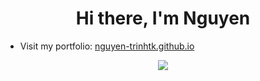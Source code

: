 <h1 align="center">Hi there, I'm Nguyen</h1>

- Visit my portfolio: [nguyen-trinhtk.github.io](https://nguyen-trinhtk.github.io/)

<div align="center">

  <a href="https://github.com/anuraghazra/github-readme-stats">
    <img src="https://github-readme-stats.vercel.app/api/top-langs/?username=nguyen-trinhtk&layout=pie alt="Top Langs">
  </a>
</div>
